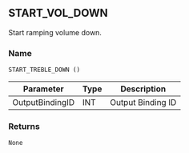 ## START\_VOL\_DOWN

Start ramping volume down.


### Name

`START_TREBLE_DOWN ()`


| Parameter       | Type | Description       |
| --------------- | ---- | ----------------- |
| OutputBindingID | INT  | Output Binding ID |


### Returns

`None`